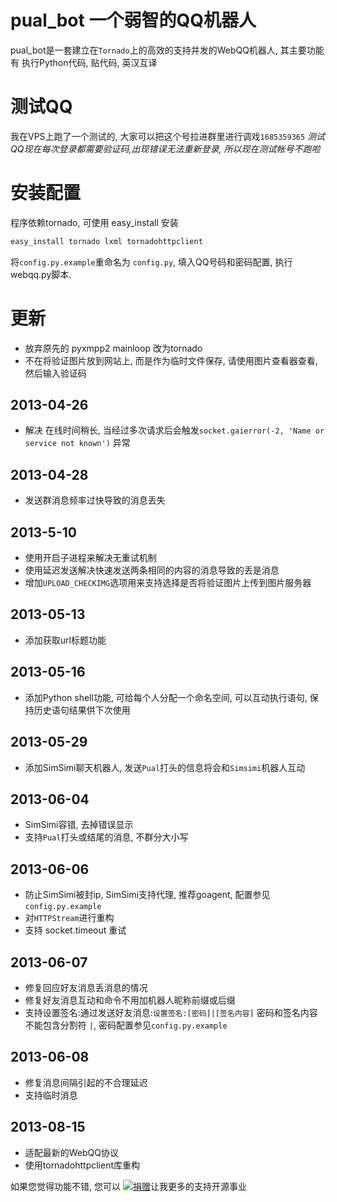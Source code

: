 # pual_bot 一个弱智的QQ机器人
pual_bot是一套建立在`Tornado`上的高效的支持并发的WebQQ机器人, 其主要功能有 执行Python代码, 贴代码, 英汉互译

# 测试QQ
我在VPS上跑了一个测试的, 大家可以把这个号拉进群里进行调戏`1685359365`
*测试QQ现在每次登录都需要验证码,出现错误无法重新登录, 所以现在测试帐号不跑啦*

# 安装配置
程序依赖tornado, 可使用 easy_install 安装
```bash
easy_install tornado lxml tornadohttpclient
```

将`config.py.example`重命名为 `config.py`, 填入QQ号码和密码配置, 执行webqq.py脚本. 

# 更新
* 放弃原先的 pyxmpp2 mainloop 改为tornado
* 不在将验证图片放到网站上, 而是作为临时文件保存, 请使用图片查看器查看, 然后输入验证码

## 2013-04-26
* 解决 在线时间稍长, 当经过多次请求后会触发`socket.gaierror(-2, 'Name or service not known')` 异常

## 2013-04-28
* 发送群消息频率过快导致的消息丢失

## 2013-5-10
* 使用开启子进程来解决无重试机制
* 使用延迟发送解决快速发送两条相同的内容的消息导致的丢是消息
* 增加`UPLOAD_CHECKIMG`选项用来支持选择是否将验证图片上传到图片服务器

## 2013-05-13
* 添加获取url标题功能

## 2013-05-16
* 添加Python shell功能, 可给每个人分配一个命名空间, 可以互动执行语句, 保持历史语句结果供下次使用

## 2013-05-29
* 添加SimSimi聊天机器人, 发送`Pual`打头的信息将会和`Simsimi`机器人互动

## 2013-06-04
* SimSimi容错, 去掉错误显示
* 支持`Pual`打头或结尾的消息, 不群分大小写

## 2013-06-06
* 防止SimSimi被封ip, SimSimi支持代理, 推荐goagent, 配置参见`config.py.example`
* 对`HTTPStream`进行重构
* 支持 socket.timeout 重试

## 2013-06-07
* 修复回应好友消息丢消息的情况
* 修复好友消息互动和命令不用加机器人昵称前缀或后缀
* 支持设置签名:通过发送好友消息:`设置签名:[密码]|[签名内容]` 密码和签名内容不能包含分割符 `|`, 密码配置参见`config.py.example`

## 2013-06-08
* 修复消息间隔引起的不合理延迟
* 支持临时消息

## 2013-08-15
* 适配最新的WebQQ协议
* 使用tornadohttpclient库重构

如果您觉得功能不错, 您可以 [![捐赠](https://img.alipay.com/sys/personalprod/style/mc/btn-index.png)](http://me.alipay.com/woodd)让我更多的支持开源事业
